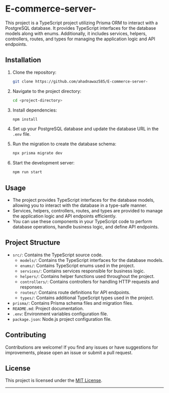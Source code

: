 # E-commerce-server-

This project is a TypeScript project utilizing Prisma ORM to interact with a PostgreSQL database. It provides TypeScript interfaces for the database models along with enums. Additionally, it includes services, helpers, controllers, routes, and types for managing the application logic and API endpoints.

## Installation

1. Clone the repository:

   ```bash
   git clone https://github.com/ahadnawaz585/E-commerce-server-
   ```

2. Navigate to the project directory:

   ```bash
   cd <project-directory>
   ```

3. Install dependencies:

   ```bash
   npm install
   ```

4. Set up your PostgreSQL database and update the database URL in the `.env` file.

5. Run the migration to create the database schema:

   ```bash
   npx prisma migrate dev
   ```

6. Start the development server:

   ```bash
   npm run start
   ```

## Usage

- The project provides TypeScript interfaces for the database models, allowing you to interact with the database in a type-safe manner.
- Services, helpers, controllers, routes, and types are provided to manage the application logic and API endpoints efficiently.
- You can use these components in your TypeScript code to perform database operations, handle business logic, and define API endpoints.

## Project Structure

- `src/`: Contains the TypeScript source code.
  - `models/`: Contains the TypeScript interfaces for the database models.
  - `enums/`: Contains TypeScript enums used in the project.
  - `services/`: Contains services responsible for business logic.
  - `helpers/`: Contains helper functions used throughout the project.
  - `controllers/`: Contains controllers for handling HTTP requests and responses.
  - `routes/`: Contains route definitions for API endpoints.
  - `types/`: Contains additional TypeScript types used in the project.
- `prisma/`: Contains Prisma schema files and migration files.
- `README.md`: Project documentation.
- `.env`: Environment variables configuration file.
- `package.json`: Node.js project configuration file.

## Contributing

Contributions are welcome! If you find any issues or have suggestions for improvements, please open an issue or submit a pull request.

## License

This project is licensed under the [MIT License](LICENSE).

---
